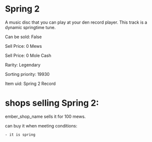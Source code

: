 # Spring 2

A music disc that you can play at your den record player. This track is a dynamic springtime tune.

Can be sold: False

Sell Price: 0 Mews

Sell Price: 0 Mole Cash

Rarity: Legendary

Sorting priority: 19930

Item uid: Spring 2 Record

# shops selling Spring 2:

ember_shop_name sells it for 100 mews.

  can buy it when meeting conditions: 

    - it is spring